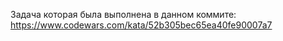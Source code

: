 Задача которая была выполнена в данном коммите: https://www.codewars.com/kata/52b305bec65ea40fe90007a7